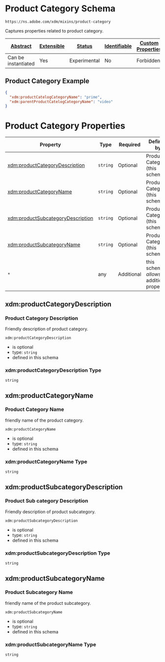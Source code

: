 
# Product Category Schema

```
https://ns.adobe.com/xdm/mixins/product-category
```

Captures properties related to product category.

| [Abstract](../../../abstract.md) | [Extensible](../../../extensions.md) | [Status](../../../status.md) | [Identifiable](../../../id.md) | [Custom Properties](../../../extensions.md) | [Additional Properties](../../../extensions.md) | Defined In |
|----------------------------------|--------------------------------------|------------------------------|--------------------------------|---------------------------------------------|-------------------------------------------------|------------|
| Can be instantiated | Yes | Experimental | No | Forbidden | Permitted | [fieldgroups/product/product-category.schema.json](fieldgroups/product/product-category.schema.json) |

## Product Category Example
```json
{
  "xdm:productCatelogCategoryName": "prime",
  "xdm:parentProductCatelogCategoryName": "video"
}
```

# Product Category Properties

| Property | Type | Required | Defined by |
|----------|------|----------|------------|
| [xdm:productCategoryDescription](#xdmproductcategorydescription) | `string` | Optional | Product Category (this schema) |
| [xdm:productCategoryName](#xdmproductcategoryname) | `string` | Optional | Product Category (this schema) |
| [xdm:productSubcategoryDescription](#xdmproductsubcategorydescription) | `string` | Optional | Product Category (this schema) |
| [xdm:productSubcategoryName](#xdmproductsubcategoryname) | `string` | Optional | Product Category (this schema) |
| `*` | any | Additional | this schema *allows* additional properties |

## xdm:productCategoryDescription
### Product Category Description

Friendly description of product category.

`xdm:productCategoryDescription`
* is optional
* type: `string`
* defined in this schema

### xdm:productCategoryDescription Type


`string`






## xdm:productCategoryName
### Product Category Name

friendly name of the product category.

`xdm:productCategoryName`
* is optional
* type: `string`
* defined in this schema

### xdm:productCategoryName Type


`string`






## xdm:productSubcategoryDescription
### Product Sub category Description

Friendly description of product subcategory.

`xdm:productSubcategoryDescription`
* is optional
* type: `string`
* defined in this schema

### xdm:productSubcategoryDescription Type


`string`






## xdm:productSubcategoryName
### Product Subcategory Name

friendly name of the product subcategory.

`xdm:productSubcategoryName`
* is optional
* type: `string`
* defined in this schema

### xdm:productSubcategoryName Type


`string`





